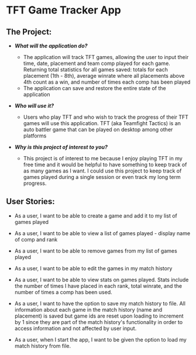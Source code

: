 # TFT Game Tracker App

## The Project:

- ***What will the application do?***
    - The application will track TFT games, allowing the user to input their time, date, placement and team comp played for each game. Returning total statistics for all games saved: totals for each placement (1th - 8th), average winrate where all placements above 4th count as a win, and number of times each comp has been played 
    - The application can save and restore the entire state of the application
  
  
- ***Who will use it?***
  - Users who play TFT and who wish to track the progress of their TFT games will use this application. TFT (aka Teamfight Tactics) is an auto battler game that can be played on desktop among other platforms 
  

- ***Why is this project of interest to you?***
  - This project is of interest to me because I enjoy playing TFT in my free time and it would be helpful to have something to keep track of as many games as I want. I could use this project to keep track of games played during a single session or even track my long term progress. 

## User Stories: ## 

- As a user, I want to be able to create a game and add it to my list of games played
- As a user, I want to be able to view a list of games played - display name of comp and rank
- As a user, I want to be able to remove games from my list of games played
- As a user, I want to be able to edit the games in my match history
- As a user, I want to be able to view stats on games played. Stats include the number of times I have placed in each rank, total winrate, and the number of times a comp has been used. 

- As a user, I want to have the option to save my match history to file. All information about each game in the match history (name and placement) is saved but game ids are reset upon loading to increment by 1 since they are part of the match history's functionality in order to access information and not affected by user input.
- As a user, when I start the app, I want to be given the option to load my match history from file.
